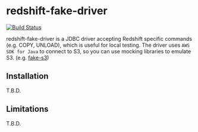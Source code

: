 # redshift-fake-driver

[![Build Status](https://travis-ci.org/opt-tech/redshift-fake-driver.svg?branch=master)](https://travis-ci.org/opt-tech/redshift-fake-driver)

redshift-fake-driver is a JDBC driver accepting Redshift specific commands (e.g. COPY, UNLOAD), which is useful for local testing.
The driver uses `AWS SDK for Java` to connect to S3, so you can use mocking libraries to emulate S3. (e.g. [fake-s3](https://github.com/jubos/fake-s3))

## Installation
T.B.D.

## Limitations
T.B.D.
